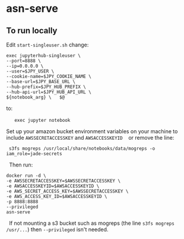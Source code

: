 # asn-serve  

## To run locally  

Edit `start-singleuser.sh` change:  

``` 
exec jupyterhub-singleuser \ 
--port=8888 \ 
--ip=0.0.0.0 \
--user=$JPY_USER \
--cookie-name=$JPY_COOKIE_NAME \ 
--base-url=$JPY_BASE_URL \ 
--hub-prefix=$JPY_HUB_PREFIX \ 
--hub-api-url=$JPY_HUB_API_URL \ 
${notebook_arg} \   $@ 
```

to:

  ```
 exec jupyter notebook
  ```  

Set up your amazon bucket environment variables on your machine to include `AWSSECRETACCESSKEY` and `AWSACCESSKEYID`
  
or remove the line:  

```
 s3fs mogreps /usr/local/share/notebooks/data/mogreps -o iam_role=jade-secrets
```

  Then run:  

```
docker run -d \ 
-e AWSSECRETACCESSKEY=$AWSSECRETACCESSKEY \ 
-e AWSACCESSKEYID=$AWSACCESSKEYID \ 
-e AWS_SECRET_ACCESS_KEY=$AWSSECRETACCESSKEY \ 
-e AWS_ACCESS_KEY_ID=$AWSACCESSKEYID \ 
-p 8888:8888
--privileged
asn-serve
```

  If not mounting a s3 bucket such as mogreps (the line `s3fs mogreps /usr/...`) then `--privileged` isn't needed.

